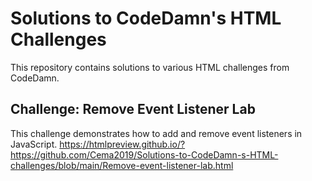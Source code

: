 # Solutions to CodeDamn's HTML Challenges

This repository contains solutions to various HTML challenges from CodeDamn.

## Challenge: Remove Event Listener Lab

This challenge demonstrates how to add and remove event listeners in JavaScript.
https://htmlpreview.github.io/?https://github.com/Cema2019/Solutions-to-CodeDamn-s-HTML-challenges/blob/main/Remove-event-listener-lab.html
